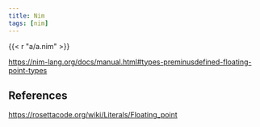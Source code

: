 ```yaml
---
title: Nim
tags: [nim]
---
```


{{< r "a/a.nim" >}}

<https://nim-lang.org/docs/manual.html#types-preminusdefined-floating-point-types>

## References

<https://rosettacode.org/wiki/Literals/Floating_point>
